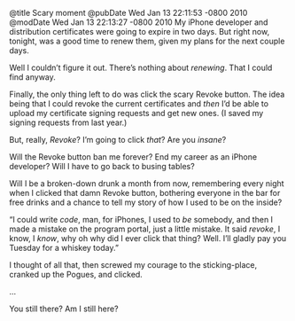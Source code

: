 @title Scary moment
@pubDate Wed Jan 13 22:11:53 -0800 2010
@modDate Wed Jan 13 22:13:27 -0800 2010
My iPhone developer and distribution certificates were going to expire in two days. But right now, tonight, was a good time to renew them, given my plans for the next couple days.

Well I couldn’t figure it out. There’s nothing about <em>renewing</em>. That I could find anyway.

Finally, the only thing left to do was click the scary Revoke button. The idea being that I could revoke the current certificates and <em>then</em> I’d be able to upload my certificate signing requests and get new ones. (I saved my signing requests from last year.)

But, really, <em>Revoke</em>? I’m going to click <em>that</em>? Are you <em>insane</em>?

Will the Revoke button ban me forever? End my career as an iPhone developer? Will I have to go back to busing tables? 

Will I be a broken-down drunk a month from now, remembering every night when I clicked that damn Revoke button, bothering everyone in the bar for free drinks and a chance to tell my story of how I used to be on the inside?

“I could write <em>code</em>, man, for iPhones, I used to <em>be</em> somebody, and then I made a mistake on the program portal, just a little mistake. It said <em>revoke</em>, I know, I <em>know</em>, why oh why did I ever click that thing? Well. I’ll gladly pay you Tuesday for a whiskey today.”

I thought of all that, then screwed my courage to the sticking-place, cranked up the Pogues, and clicked.

...

You still there? Am I still here?
